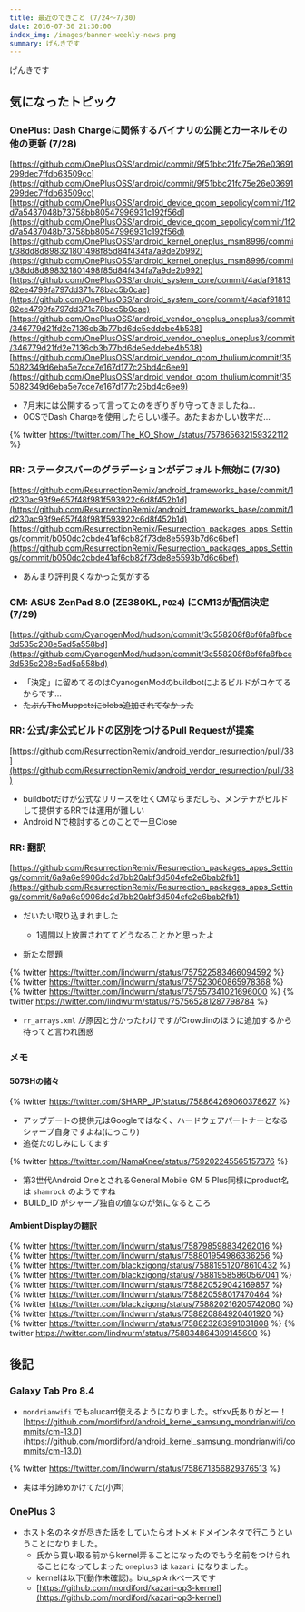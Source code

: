 ```yaml
---
title: 最近のできごと (7/24～7/30)
date: 2016-07-30 21:30:00
index_img: /images/banner-weekly-news.png
summary: げんきです
---
```


げんきです

<!--more-->

## 気になったトピック

### OnePlus: Dash Chargeに関係するバイナリの公開とカーネルその他の更新 (7/28)

[https://github.com/OnePlusOSS/android/commit/9f51bbc21fc75e26e03691299dec7ffdb63509cc](https://github.com/OnePlusOSS/android/commit/9f51bbc21fc75e26e03691299dec7ffdb63509cc)
[https://github.com/OnePlusOSS/android_device_qcom_sepolicy/commit/1f2d7a5437048b73758bb80547996931c192f56d](https://github.com/OnePlusOSS/android_device_qcom_sepolicy/commit/1f2d7a5437048b73758bb80547996931c192f56d)
[https://github.com/OnePlusOSS/android_kernel_oneplus_msm8996/commit/38dd8d898321801498f85d84f434fa7a9de2b992](https://github.com/OnePlusOSS/android_kernel_oneplus_msm8996/commit/38dd8d898321801498f85d84f434fa7a9de2b992)
[https://github.com/OnePlusOSS/android_system_core/commit/4adaf9181382ee4799fa797dd371c78bac5b0cae](https://github.com/OnePlusOSS/android_system_core/commit/4adaf9181382ee4799fa797dd371c78bac5b0cae)
[https://github.com/OnePlusOSS/android_vendor_oneplus_oneplus3/commit/346779d21fd2e7136cb3b77bd6de5eddebe4b538](https://github.com/OnePlusOSS/android_vendor_oneplus_oneplus3/commit/346779d21fd2e7136cb3b77bd6de5eddebe4b538)
[https://github.com/OnePlusOSS/android_vendor_qcom_thulium/commit/355082349d6eba5e7cce7e167d177c25bd4c6ee9](https://github.com/OnePlusOSS/android_vendor_qcom_thulium/commit/355082349d6eba5e7cce7e167d177c25bd4c6ee9)

- 7月末には公開するって言ってたのをぎりぎり守ってきましたね…
- OOSでDash Chargeを使用したらしい様子。あたまおかしい数字だ…

{% twitter https://twitter.com/The_KO_Show_/status/757865632159322112 %}

### RR: ステータスバーのグラデーションがデフォルト無効に (7/30)

[https://github.com/ResurrectionRemix/android_frameworks_base/commit/1d230ac93f9e657f48f981f593922c6d8f452b1d](https://github.com/ResurrectionRemix/android_frameworks_base/commit/1d230ac93f9e657f48f981f593922c6d8f452b1d)
[https://github.com/ResurrectionRemix/Resurrection_packages_apps_Settings/commit/b050dc2cbde41af6cb82f73de8e5593b7d6c6bef](https://github.com/ResurrectionRemix/Resurrection_packages_apps_Settings/commit/b050dc2cbde41af6cb82f73de8e5593b7d6c6bef)

- あんまり評判良くなかった気がする

### CM: ASUS ZenPad 8.0 (ZE380KL, `P024`) にCM13が配信決定 (7/29)

[https://github.com/CyanogenMod/hudson/commit/3c558208f8bf6fa8fbce3d535c208e5ad5a558bd](https://github.com/CyanogenMod/hudson/commit/3c558208f8bf6fa8fbce3d535c208e5ad5a558bd)

- 「決定」に留めてるのはCyanogenModのbuildbotによるビルドがコケてるからです…
- <del>たぶんTheMuppetsにblobs追加されてなかった</del>

### RR: 公式/非公式ビルドの区別をつけるPull Requestが提案

[https://github.com/ResurrectionRemix/android_vendor_resurrection/pull/38](https://github.com/ResurrectionRemix/android_vendor_resurrection/pull/38)

- buildbotだけが公式なリリースを吐くCMならまだしも、メンテナがビルドして提供するRRでは運用が難しい
- Android Nで検討するとのことで一旦Close

### RR: 翻訳

[https://github.com/ResurrectionRemix/Resurrection_packages_apps_Settings/commit/6a9a6e9906dc2d7bb20abf3d504efe2e6bab2fb1](https://github.com/ResurrectionRemix/Resurrection_packages_apps_Settings/commit/6a9a6e9906dc2d7bb20abf3d504efe2e6bab2fb1)

- だいたい取り込まれました
    - 1週間以上放置されててどうなることかと思ったよ

- 新たな問題

{% twitter https://twitter.com/lindwurm/status/757522583466094592 %}
{% twitter https://twitter.com/lindwurm/status/757523060865978368 %}
{% twitter https://twitter.com/lindwurm/status/757557341021696000 %}
{% twitter https://twitter.com/lindwurm/status/757565281287798784 %}

- `rr_arrays.xml` が原因と分かったわけですがCrowdinのほうに追加するから待ってと言われ困惑

### メモ

#### 507SHの諸々

{% twitter https://twitter.com/SHARP_JP/status/758864269060378627 %}

- アップデートの提供元はGoogleではなく、ハードウェアパートナーとなるシャープ自身ですよね(にっこり)
- 追従たのしみにしてます

{% twitter https://twitter.com/NamaKnee/status/759202245565157376 %}

- 第3世代Android OneとされるGeneral Mobile GM 5 Plus同様にproduct名は `shamrock` のようですね
- BUILD_ID がシャープ独自の値なのが気になるところ

#### Ambient Displayの翻訳

{% twitter https://twitter.com/lindwurm/status/758798598834262016 %}
{% twitter https://twitter.com/lindwurm/status/758801954986336256 %}
{% twitter https://twitter.com/blackzigong/status/758819512078610432 %}
{% twitter https://twitter.com/blackzigong/status/758819585860567041 %}
{% twitter https://twitter.com/lindwurm/status/758820529042169857 %}
{% twitter https://twitter.com/lindwurm/status/758820598017470464 %}
{% twitter https://twitter.com/blackzigong/status/758820216205742080 %}
{% twitter https://twitter.com/lindwurm/status/758820884920401920 %}
{% twitter https://twitter.com/lindwurm/status/758823283991031808 %}
{% twitter https://twitter.com/lindwurm/status/758834864309145600 %}

## 後記

### Galaxy Tab Pro 8.4

- `mondrianwifi` でもalucard使えるようになりました。stfxv氏ありがとー！
[https://github.com/mordiford/android_kernel_samsung_mondrianwifi/commits/cm-13.0](https://github.com/mordiford/android_kernel_samsung_mondrianwifi/commits/cm-13.0)

{% twitter https://twitter.com/lindwurm/status/758671356829376513 %}

- 実は半分諦めかけてた(小声)

### OnePlus 3

- ホスト名のネタが尽きた話をしていたらオトメ＊ドメインネタで行こうということになりました。
    - 氏から買い取る前からkernel弄ることになったのでもう名前をつけられることになってしまった `oneplus3` は `kazari` になりました。
    - kernelは以下(動作未確認)。blu_sp☆rkベースです
    - [https://github.com/mordiford/kazari-op3-kernel](https://github.com/mordiford/kazari-op3-kernel)

